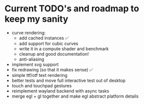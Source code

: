 
Current TODO's and roadmap to keep my sanity
============================================

- curve rendering:
  - add cached instances ✅
  - add support for cubic curves
  - write it in a compute shader and benchmark
  - cleanup and good documentation!
  - anti-aliasing
- implement svg support
- fix redrawing (so that it makes sense) ✅
- simple ttf/otf text rendering
- better tests and move full interactive test out of desktop
- touch and touchpad gestures
- reimplement wayland backend with async tasks
- merge egl + gl together and make egl abstract platform details
